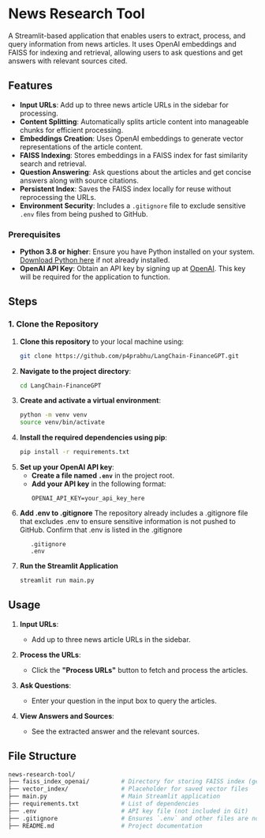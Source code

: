 # News Research Tool
A Streamlit-based application that enables users to extract, process, and query information from news articles. It uses OpenAI embeddings and FAISS for indexing and retrieval, allowing users to ask questions and get answers with relevant sources cited.

## Features

- **Input URLs**: Add up to three news article URLs in the sidebar for processing.
- **Content Splitting**: Automatically splits article content into manageable chunks for efficient processing.
- **Embeddings Creation**: Uses OpenAI embeddings to generate vector representations of the article content.
- **FAISS Indexing**: Stores embeddings in a FAISS index for fast similarity search and retrieval.
- **Question Answering**: Ask questions about the articles and get concise answers along with source citations.
- **Persistent Index**: Saves the FAISS index locally for reuse without reprocessing the URLs.
- **Environment Security**: Includes a `.gitignore` file to exclude sensitive `.env` files from being pushed to GitHub.

### Prerequisites

- **Python 3.8 or higher**: Ensure you have Python installed on your system. [Download Python here](https://www.python.org/downloads/) if not already installed.
- **OpenAI API Key**: Obtain an API key by signing up at [OpenAI](https://openai.com/). This key will be required for the application to function.

## Steps
### 1. Clone the Repository
1. **Clone this repository** to your local machine using:
   ```bash
   git clone https://github.com/p4prabhu/LangChain-FinanceGPT.git
2. **Navigate to the project directory**:
   ```bash
   cd LangChain-FinanceGPT
3. **Create and activate a virtual environment**:
   ```bash
   python -m venv venv
   source venv/bin/activate
4. **Install the required dependencies using pip**:
   ```bash
   pip install -r requirements.txt
5. **Set up your OpenAI API key**:
   - **Create a file named `.env`** in the project root.
   - **Add your API key** in the following format:
     ```plaintext
     OPENAI_API_KEY=your_api_key_here
     ```
6. **Add .env to .gitignore**
   The repository already includes a .gitignore file that excludes .env to ensure sensitive information is not pushed to GitHub. Confirm that .env is listed in the .gitignore      
    ```plaintext
       .gitignore
       .env
     ```
7. **Run the Streamlit Application**
   ```bash
   streamlit run main.py

## Usage

1. **Input URLs**:
   - Add up to three news article URLs in the sidebar.

2. **Process the URLs**:
   - Click the **"Process URLs"** button to fetch and process the articles.

3. **Ask Questions**:
   - Enter your question in the input box to query the articles.

4. **View Answers and Sources**:
   - See the extracted answer and the relevant sources.



## File Structure

```bash
news-research-tool/
├── faiss_index_openai/         # Directory for storing FAISS index (generated during runtime)
├── vector_index/               # Placeholder for saved vector files
├── main.py                     # Main Streamlit application
├── requirements.txt            # List of dependencies
├── .env                        # API key file (not included in Git)
├── .gitignore                  # Ensures `.env` and other files are not pushed
├── README.md                   # Project documentation

   
   
   




  

